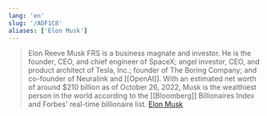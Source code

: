 ```yaml
---
lang: 'en'
slug: '/ADF1C8'
aliases: ['Elon Musk']
---
```


> Elon Reeve Musk FRS is a business magnate and investor. He is the founder, CEO, and chief engineer of SpaceX; angel investor, CEO, and product architect of Tesla, Inc.; founder of The Boring Company; and co-founder of Neuralink and [[OpenAI]]. With an estimated net worth of around $210 billion as of October 26, 2022, Musk is the wealthiest person in the world according to the [[Bloomberg]] Billionaires Index and Forbes' real-time billionaire list. [Elon Musk](https://en.wikipedia.org/wiki/Elon_Musk)
